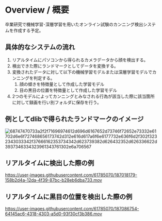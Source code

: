 # Overview / 概要
卒業研究で機械学習･深層学習を用いたオンライン試験のカンニング検出システムを作成する予定｡


## 具体的なシステムの流れ

1. リアルタイムにパソコンから得られるカメラデータから顔を検出する｡
2. 検出できた際にランドマークとしてデータを変換する｡
3. 変換されたデータに対して以下の機械学習モデルまたは深層学習モデルでカンニングを判定する｡
    1. 顔の傾きを特徴量として作成した学習モデル
    2. 目の黒目の位置を特徴量として作成した学習モデル
4. 2つのモデルによってカンニングとみなされる行為が該当した際に該当箇所に対して録画を行い別フォルダに保存を行う｡  

## 例としてdlibで得られたランドマークのイメージ
 ![68747470733a2f2f71696974612d696d6167652d73746f72652e73332e61702d6e6f727468656173742d312e616d617a6f6e6177732e636f6d2f302f3232343033342f37666162353734342d623739382d626432352d626336622d3937346334323961343761302e6a706567](https://user-images.githubusercontent.com/61785070/198558428-71dda8df-df04-4c80-b6a8-90a54c9669e9.jpeg)

## リアルタイムに検出した際の例
https://user-images.githubusercontent.com/61785070/187018179-158b2d4a-12da-4f39-87bc-b28eb6dba733.mov


## リアルタイムに黒目の位置を検出した際の例
https://user-images.githubusercontent.com/61785070/187086754-64145ac6-4318-4303-a5d0-93f30cf3b386.mov


